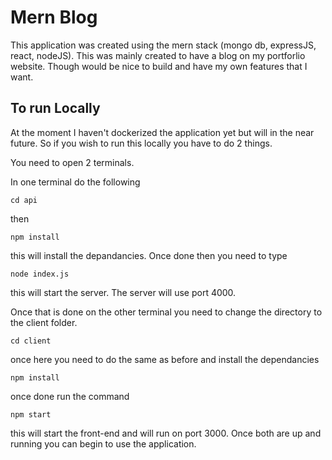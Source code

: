 # Mern Blog

This application was created using the mern stack (mongo db, expressJS, react, nodeJS). This was mainly created to have a blog on my portforlio website. Though would be nice to build and have my own features that I want. 

## To run Locally

At the moment I haven't dockerized the application yet but will in the near future. So if you wish to run this locally you have to do 2 things.

You need to open 2 terminals.

In one terminal do the following

```cd api```

then

```npm install```

this will install the depandancies. Once done then you need to type

```node index.js```

this will start the server. The server will use port 4000.

Once that is done on the other terminal you need to change the directory to the client folder.

```cd client```

once here you need to do the same as before and install the dependancies

```npm install```

once done run the command

```npm start```

this will start the front-end and will run on port 3000. Once both are up and running you can begin to use the application.

